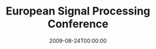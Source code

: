 ---
acronym: EUSIPCO-2009
date: '2009-08-24T00:00:00'
ext_url: http://www.eusipco2009.org/
location: Glasgow, Scotland
submission_date: '2009-02-06T00:00:00'
title: European Signal Processing Conference
---
